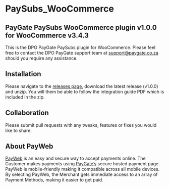 # PaySubs_WooCommerce
## PayGate PaySubs WooCommerce plugin v1.0.0 for WooCommerce v3.4.3

This is the DPO PayGate PaySubs plugin for WooCommerce. Please feel free to contact the DPO PayGate support team at support@paygate.co.za should you require any assistance.

## Installation

Please navigate to the [releases page](https://github.com/PayGate/PaySubs_WooCommerce/releases), download the latest release (v1.0.0) and unzip. You will them be able to follow the integration guide PDF which is included in the zip.

## Collaboration

Please submit pull requests with any tweaks, features or fixes you would like to share.

## About PayWeb

[PayWeb](https://www.paygate.co.za/paygate-products/payweb/) is an easy and secure way to accept payments online. The Customer makes payments using [PayGate’s](https://www.paygate.co.za/) secure hosted payment page. PayWeb is mobile-friendly making it compatible across all mobile devices. By selecting PayWeb, the Merchant gets immediate access to an array of Payment Methods, making it easier to get paid.
